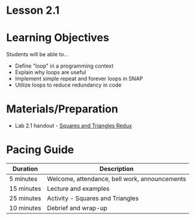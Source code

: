 # Lesson 2.1

# Learning Objectives
Students will be able to...
* Define "loop" in a programming context
* Explain why loops are useful
* Implement simple repeat and forever loops in SNAP
* Utilize loops to reduce redundancy in code

# Materials/Preparation
* Lab 2.1 handout - [Squares and Triangles Redux](lab_21.md)

# Pacing Guide
| Duration   | Description                                   |
|--|--|
| 5 minutes  | Welcome, attendance, bell work, announcements |
| 15 minutes | Lecture and examples                          |
| 25 minutes | Activity - Squares and Triangles              |
| 10 minutes | Debrief and wrap-up                           |